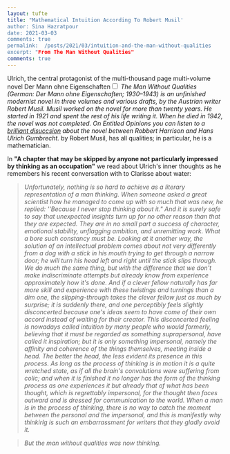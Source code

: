 ```yaml
---
layout: tufte
title: "Mathematical Intuition According To Robert Musil'
author: Sina Hazratpour
date: 2021-03-03
comments: true
permalink:	/posts/2021/03/intuition-and-the-man-without-qualities 
excerpt: "From The Man Without Qualities"
comments: true
---
```


Ulrich, the central protagonist of the multi-thousand page multi-volume novel <span>Der Mann ohne Eigenschaften<label for="sn-musil-der-mann" class="margin-toggle sidenote-number"></label></span><input type="checkbox" id="sn-musil-der-mann" class="margin-toggle"/><span class="sidenote"><em> The Man Without Qualities (German: Der Mann ohne Eigenschaften; 1930–1943) is an unfinished modernist novel in three volumes and various drafts, by the Austrian writer Robert Musil. Musil worked on the novel for more than twenty years. He started in 1921 and spent the rest of his life writing it. When he died in 1942, the novel was not completed. On Entitled Opinions you can listen to a [brilliant disuccsion](https://entitledopinions.stanford.edu/hans-ulrich-gumbrecht-man-without-qualities) about the novel between Robbert Harrison and Hans Ulrich Gumbrecht. </em></span> by Robert Musil, has all qualities; in particular, he is a mathematician. 


In **"A chapter that may be skipped by anyone not particularly impressed by thinking as an occupation"** we read about Ulrich's inner thoughts as he remembers his recent conversation with to Clarisse about water: 


>_Unfortunately, nothing is so hard to achieve as a literary representation of a man thinking. When someone asked a great scientist how he managed to come up with so much that was new, he replied: ''Because I never stop thinking about it." And it is surely safe to say that unexpected insights turn up for no other reason than that they are expected. They are in no small part a success of character, emotional stability, unflagging ambition, and unremitting work. What a bore such constancy must be. Looking at it another way, the solution of an intellectual problem comes about not very differently from a dog with a stick in his mouth trying to get through a narrow door; he will turn his head left and right until the stick slips through. We do much the same thing, but with the difference that we don't make indiscriminate attempts but already know from experience approximately how it's done. And if a clever fellow naturally has far more skill and experience with these twistings and turnings than a dim one, the slipping-through takes the clever fellow just as much by surprise; it is suddenly there, and one perceptibly feels slightly disconcerted because one's ideas seem to have come of their own accord instead of waiting for their creator. This disconcerted feeling is nowadays called intuition by many people who would formerly, believing that it must be regarded as something suprapersonal, have called it inspiration; but it is only something impersonal, namely the affinity and coherence of the things themselves, meeting inside a head. The better the head, the less evident its presence in this process. As long as the process of thinking is in motion it is a quite wretched state, as if all the brain's convolutions were suffering from colic; and when it is finished it no longer has the form of the thinking process as one experiences it but already that of what has been thought, which is regrettably impersonal, for the thought then faces outward and is dressed for communication to the world. When a man is in the process of thinking, there is no way to catch the moment between the personal and the impersonal, and this is manifestly why thinkirlg is such an embarrassment for writers that they gladly avoid it._ 

>_But the man without qualities was now thinking._